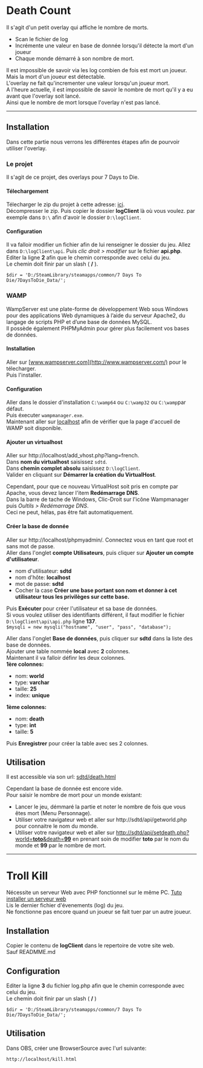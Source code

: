 # Death Count
Il s'agit d'un petit overlay qui affiche le nombre de morts.  
* Scan le fichier de log
* Incrémente une valeur en base de donnée lorsqu'il détecte la mort d'un joueur
* Chaque monde démarré à son nombre de mort.

Il est impossible de savoir via les log combien de fois est mort un joueur. Mais la mort d'un joueur est détectable.  
L'overlay ne fait qu'incrementer une valeur lorsqu'un joueur mort.  
A l'heure actuelle, il est impossible de savoir le nombre de mort qu'il y a eu avant que l'overlay soit lancé.  
Ainsi que le nombre de mort lorsque l'overlay n'est pas lancé.  

*****
## Installation
Dans cette partie nous verrons les différentes étapes afin de pourvoir utiliser l'overlay.  

### Le projet
Il s'agit de ce projet, des overlays pour 7 Days to Die.
#### Télechargement
Télecharger le zip du projet à cette adresse: [ici](https://github.com/artnod78/obs/archive/master.zip).  
Décompresser le zip. Puis copier le dossier **logClient** là où vous voulez. par exemple dans `D:\` afin d'avoir le dossier `D:\logClient`.  
#### Configuration
Il va falloir modifier un fichier afin de lui renseigner le dossier du jeu.
Allez dans `D:\logClient\api`. Puis *clic droit > modifier* sur le fichier **api.php**.  
Editer la ligne **2** afin que le chemin corresponde avec celui du jeu.  
Le chemin doit finir par un slash ( **/** ).  

`$dir = 'D:/SteamLibrary/steamapps/common/7 Days To Die/7DaysToDie_Data/';` 

### WAMP
WampServer est une plate-forme de développement Web sous Windows pour des applications Web dynamiques à l’aide du serveur Apache2, du langage de scripts PHP et d’une base de données MySQL.  
Il possède également PHPMyAdmin pour gérer plus facilement vos bases de données.  
#### Installation
Aller sur [www.wampserver.com](http://www.wampserver.com/) pour le télecharger.  
Puis l'installer.  
#### Configuration
Aller dans le dossier d'installation `C:\wamp64` ou `C:\wamp32` ou `C:\wamp`par défaut.  
Puis éxecuter `wampmanager.exe`.  
Maintenant aller sur [localhost](http://localhost) afin de vérifier que la page d'accueil de WAMP soit disponible.  
#### Ajouter un virtualhost
Aller sur http://localhost/add_vhost.php?lang=french.  
Dans **nom du virtualhost** saisissez `sdtd`.  
Dans **chemin complet absolu** saisissez `D:\logClient`.  
Valider en cliquant sur **Démarrer la création du VirtualHost**.  

Cependant, pour que ce nouveau VirtualHost soit pris en compte par Apache, vous devez lancer l'item **Redémarrage DNS**.  
Dans la barre de tache de Windows, Clic-Droit sur l'icône Wampmanager puis *Oultils > Redémarrage DNS*.  
Ceci ne peut, hélas, pas être fait automatiquement.  
#### Créer la base de donnée
Aller sur http://localhost/phpmyadmin/. Connectez vous en tant que root et sans mot de passe.  
Aller dans l'onglet **compte Utilisateurs**, puis cliquer sur **Ajouter un compte d'utilisateur**.
* nom d'utilisateur: **sdtd**
* nom d'hôte: **localhost**
* mot de passe: **sdtd**
* Cocher la case **Créer une base portant son nom et donner à cet utilisateur tous les privilèges sur cette base.**  

Puis **Exécuter** pour créer l'utilisateur et sa base de données.  
Si vous voulez utiliser des identifiants différent, il faut modifier le fichier `D:\logClient\api\api.php` ligne **137**.  
`$mysqli = new mysqli("hostname", "user", "pass", "database");`  



Aller dans l'onglet **Base de données**, puis cliquer sur **sdtd** dans la liste des base de données.  
Ajouter une table nommée  **local** avec **2** colonnes.  
Maintenant il va falloir définr les deux colonnes.  
**1ère colonnes:**  
* nom: **world**
* type: **varchar**
* taille: **25**
* index: **unique**

**1ème colonnes:**  
* nom: **death**
* type: **int**
* taille: **5**

Puis **Enregistrer** pour créer la table avec ses 2 colonnes. 


## Utilisation
Il est accessible via son url: [sdtd/death.html](http://sdtd/death.html)

Cependant la base de donnée est encore vide.  
Pour saisir le nombre de mort pour un monde existant:
* Lancer le jeu, démmaré la partie et noter le nombre de fois que vous êtes mort (Menu Personnage).
* Utiliser votre navigateur web et aller sur http://sdtd/api/getworld.php pour connaitre le nom du monde.  
* Utiliser votre navigateur web et aller sur [http://sdtd/api/setdeath.php?world=**toto**&death=**99**](http://sdtd/api/setdeath.php?world=&death=) en prenant soin de modifier **toto** par le nom du monde et **99** par le nombre de mort.

















*****
# Troll Kill
Nécessite un serveur Web avec PHP fonctionnel sur le même PC.  [Tuto installer un serveur web](https://notes-de-cours.com/web/blogue/49/configurer-php-et-nginx-sous-windows)  
Lis le dernier fichier d'évenements (log) du jeu.  
Ne fonctionne pas encore quand un joueur se fait tuer par un autre joueur.  

## Installation
Copier le contenu de **logClient** dans le repertoire de votre site web.  
Sauf READMME.md  

## Configuration
Editer la ligne **3** du fichier log.php afin que le chemin corresponde avec celui du jeu.  
Le chemin doit finir par un slash ( **/** )  

`$dir = 'D:/SteamLibrary/steamapps/common/7 Days To Die/7DaysToDie_Data/';`  

## Utilisation
Dans OBS, créer une BrowserSource avec l'url suivante:  

`http://localhost/kill.html`
